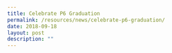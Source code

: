 ```yaml
---
title: Celebrate P6 Graduation
permalink: /resources/news/celebrate-p6-graduation/
date: 2018-09-18
layout: post
description: ""
---
```

